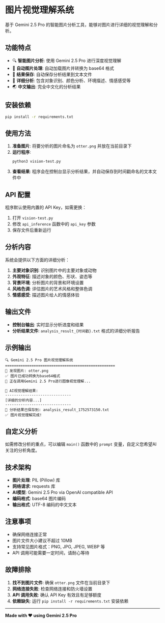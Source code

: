 # 图片视觉理解系统

基于 Gemini 2.5 Pro 的智能图片分析工具，能够对图片进行详细的视觉理解和分析。

## 功能特点

- 🔍 **智能图片分析**: 使用 Gemini 2.5 Pro 进行深度视觉理解
- 📸 **自动图片处理**: 自动加载图片并转换为 base64 格式
- 💾 **结果保存**: 自动保存分析结果到文本文件
- 🎯 **详细分析**: 包含对象识别、颜色分析、环境描述、情感感受等
- 🌏 **中文输出**: 完全中文化的分析结果

## 安装依赖

```bash
pip install -r requirements.txt
```

## 使用方法

1. **准备图片**: 将要分析的图片命名为 `otter.png` 并放在当前目录下
2. **运行程序**: 
   ```bash
   python3 vision-test.py
   ```
3. **查看结果**: 程序会在控制台显示分析结果，并自动保存到时间戳命名的文本文件中

## API 配置

程序默认使用内置的 API Key，如需更换：

1. 打开 `vision-test.py`
2. 修改 `api_inference` 函数中的 `api_key` 参数
3. 保存文件后重新运行

## 分析内容

系统会提供以下方面的详细分析：

1. **主要对象识别**: 识别图片中的主要对象或动物
2. **外观特征**: 描述对象的颜色、形状、姿态等
3. **背景环境**: 分析图片的背景和环境设置
4. **风格色调**: 评估图片的艺术风格和整体色调
5. **情感感受**: 描述图片给人的情感体验

## 输出文件

- **控制台输出**: 实时显示分析进度和结果
- **分析结果文件**: `analysis_result_{时间戳}.txt` 格式的详细分析报告

## 示例输出

```
🔍 Gemini 2.5 Pro 图片视觉理解系统
==================================================
📸 发现图片: otter.png
✅ 图片已成功转换为base64格式
🤖 正在调用Gemini 2.5 Pro进行图像视觉理解...

🎯 AI视觉理解结果:
------------------------------
[详细的分析内容...]
------------------------------
📄 分析结果已保存到: analysis_result_1752573150.txt
✅ 图片视觉理解完成!
```

## 自定义分析

如需修改分析的重点，可以编辑 `main()` 函数中的 `prompt` 变量，自定义您希望AI关注的分析角度。

## 技术架构

- **图片处理**: PIL (Pillow) 库
- **网络请求**: requests 库  
- **AI模型**: Gemini 2.5 Pro via OpenAI compatible API
- **编码格式**: base64 图片编码
- **输出格式**: UTF-8 编码的中文文本

## 注意事项

- 确保网络连接正常
- 图片文件大小建议不超过 10MB
- 支持常见图片格式：PNG, JPG, JPEG, WEBP 等
- API 调用可能需要一定时间，请耐心等待

## 故障排除

1. **找不到图片文件**: 确保 `otter.png` 文件在当前目录下
2. **网络连接失败**: 检查网络连接和防火墙设置
3. **API 调用失败**: 确认 API Key 有效且有足够额度
4. **依赖缺失**: 运行 `pip install -r requirements.txt` 安装依赖

---

**Made with ❤️ using Gemini 2.5 Pro** 